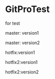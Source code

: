 # GitProTest
for test

master: version1

master: version2

hotfix:version1

hotfix2:version1

hotfix2:version2
